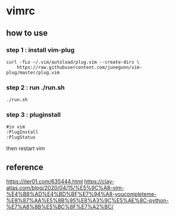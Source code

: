 # vimrc
## how to use
### step 1 : install vim-plug
```shell
curl -fLo ~/.vim/autoload/plug.vim --create-dirs \
    https://raw.githubusercontent.com/junegunn/vim-plug/master/plug.vim
```

### step 2 : run ./run.sh
```shell
./run.sh
```

### step 3 : pluginstall
```
#in vim
:PlugInstall
:PlugStatus
```
then restart vim


## reference
https://iter01.com/635444.html
https://clay-atlas.com/blog/2020/04/15/%E5%9C%A8-vim-%E4%B8%AD%E4%BD%BF%E7%94%A8-youcompleteme-%E8%87%AA%E5%8B%95%E8%A3%9C%E5%AE%8C-python-%E7%A8%8B%E5%BC%8F%E7%A2%BC/
